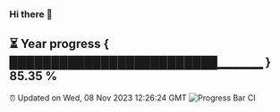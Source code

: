 ### Hi there 👋
⏳ Year progress { █████████████████████████▁▁▁▁▁ } 85.35 %
---
⏰ Updated on Wed, 08 Nov 2023 12:26:24 GMT
![Progress Bar CI](https://github.com/liununu/liununu/workflows/Progress%20Bar%20CI/badge.svg)
